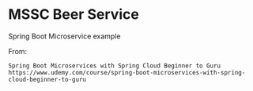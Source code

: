 # MSSC Beer Service

Spring Boot Microservice example

From:

    Spring Boot Microservices with Spring Cloud Beginner to Guru
    https://www.udemy.com/course/spring-boot-microservices-with-spring-cloud-beginner-to-guru
